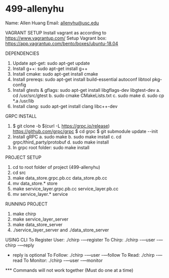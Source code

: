 # 499-allenyhu
Name: Allen Huang
Email: allenyhu@usc.edu


VAGRANT SETUP
Install vagrant as according to https://www.vagrantup.com/
Setup Vagrant box: https://app.vagrantup.com/bento/boxes/ubuntu-18.04

DEPENDENCIES
1. Update apt-get: sudo apt-get update
2. Install g++: sudo apt-get install g++
3. Install cmake: sudo apt-get install cmake
4. Install prereqs: sudo apt-get install build-essential autoconf libtool pkg-config
5. Install gtests & gflags: sudo apt-get install libgflags-dev libgtest-dev
   a. cd /usr/src/gtest
   b. sudo cmake CMakeLists.txt
   c. sudo make
   d. sudo cp *.a /usr/lib
6. Install clang: sudo apt-get install clang libc++-dev

GRPC INSTALL
1. $ git clone -b $(curl -L https://grpc.io/release) https://github.com/grpc/grpc
   $ cd grpc
   $ git submodule update --init
2. Install gRPC
   a. sudo make
   b. sudo make install
   c. cd grpc/third_party/protobuf
   d. sudo make install   
3. In grpc root folder: sudo make install

PROJECT SETUP
1. cd to root folder of project (499-allenyhu)
2. cd src
3. make data_store.grpc.pb.cc data_store.pb.cc
4. mv data_store.* store
5. make service_layer.grpc.pb.cc service_layer.pb.cc
6. mv service_layer.* service

RUNNING PROJECT
1. make chirp
2. make service_layer_server
3. make data_store_server
4. ./service_layer_server and ./data_store_server

USING CLI
To Register User: ./chirp -—register <username>
To Chirp: ./chirp -—user <username> -—chirp <chirp text> -—reply <chirp id>
  - reply is optional
To Follow: ./chirp -—user <username> -—follow <username>
To Read: ./chirp -—read <chirp id>
To Monitor: ./chirp -—user <username> -—monitor

*** Commands will not work together (Must do one at a time)

